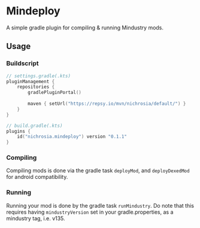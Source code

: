 # Mindeploy

A simple gradle plugin for compiling & running Mindustry mods.

## Usage

### Buildscript

```kotlin
// settings.gradle(.kts)
pluginManagement {
    repositories {
        gradlePluginPortal()
        
        maven { setUrl("https://repsy.io/mvn/nichrosia/default/") }
    }
}

// build.gradle(.kts)
plugins {
    id("nichrosia.mindeploy") version "0.1.1"
}
```

### Compiling

Compiling mods is done via the gradle task `deployMod`, and `deployDexedMod` for android compatibility.

### Running

Running your mod is done by the gradle task `runMindustry`. Do note that this requires having `mindustryVersion` set in your gradle.properties, as a mindustry tag, i.e. v135.